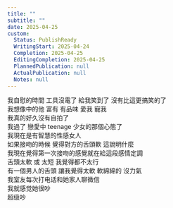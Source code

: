 ```yaml
---  
title: ""  
subtitle: ""  
date: 2025-04-25  
custom:  
  Status: PublishReady  
  WritingStart: 2025-04-24  
  Completion: 2025-04-25  
  EditingCompletion: 2025-04-25  
  PlannedPublication: null  
  ActualPublication: null  
  Notes: null  
---          
```

我自慰的時間 工具沒電了 給我笑到了 沒有比這更搞笑的了          
我想像中的他 富有 有品味 愛我 寵我          
我真的好久沒有自拍了        
我過了 戀愛中 teenage 少女的那個心態了          
我現在是有智慧的性感女人          
如果接吻的時候 覺得對方的舌頭軟 這說明什麼        
我現在覺得第一次接吻的感覺就在給這段感情定調        
舌頭太軟 或 太短 我覺得都不太行          
有一個男人的舌頭 讓我覺得太軟 軟綿綿的 沒力氣          
我室友每次打电话和她家人聊微信        
我就感觉她很吵        
超级吵          
      